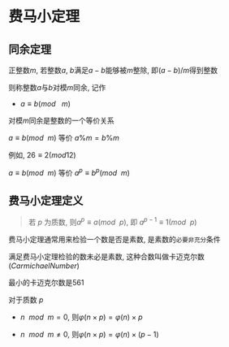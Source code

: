 <!--
 * @Description: 
 * @Version: 1.0
 * @Autor: dmjcb
 * @Email:  
 * @Date: 2021-01-26 21:24:35
 * @LastEditors: dmjcb
 * @LastEditTime: 2023-10-28 19:27:03
-->

# 费马小定理

## 同余定理

正整数$m$, 若整数$a$, $b$满足$a-b$能够被$m$整除, 即$(a-b)/m$得到整数

则称整数$a$与$b$对模$m$同余, 记作

- $a≡b(mod$ &nbsp; $m)$

对模$m$同余是整数的一个等价关系

$a≡b(mod$ &nbsp;$m)$ 等价 $a\%m = b\%m$

例如, $26≡2(mod 12)$

$a≡b(mod$ &nbsp;$m)$ 等价 $a^{p}≡b^{p} (mod$ &nbsp;$m)$

## 费马小定理定义

>若 $p$ 为质数, 则$a^{p}≡a(mod$ &nbsp;$p)$, 即 $a^{p-1}≡1(mod$ &nbsp;$p)$

费马小定理通常用来检验一个数是否是素数, 是素数的`必要非充分`条件

满足费马小定理检验的数未必是素数, 这种合数叫做卡迈克尔数($Carmichael Number$)

最小的卡迈克尔数是$561$

对于质数 $p$

- $n$&nbsp; $mod$ &nbsp;$m = 0$, 则$\varphi(n \times p) = \varphi(n) \times p$  

- $n$&nbsp; $mod$ &nbsp;$m \ne 0$, 则$\varphi(n \times p) = \varphi(n) \times (p-1)$